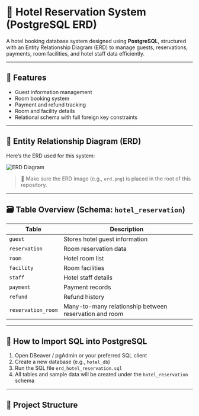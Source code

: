 # 🏨 Hotel Reservation System (PostgreSQL ERD)

A hotel booking database system designed using **PostgreSQL**, structured with an Entity Relationship Diagram (ERD) to manage guests, reservations, payments, room facilities, and hotel staff data efficiently.

---

## 📌 Features

- Guest information management
- Room booking system
- Payment and refund tracking
- Room and facility details
- Relational schema with full foreign key constraints

---

## 🧠 Entity Relationship Diagram (ERD)

Here’s the ERD used for this system:

![ERD Diagram](./erd.png) <!-- Replace with your actual image file -->

> 📎 Make sure the ERD image (e.g., `erd.png`) is placed in the root of this repository.

---

## 🗃️ Table Overview (Schema: `hotel_reservation`)

| Table               | Description                         |
|---------------------|-------------------------------------|
| `guest`             | Stores hotel guest information      |
| `reservation`       | Room reservation data               |
| `room`              | Hotel room list                     |
| `facility`          | Room facilities                     |
| `staff`             | Hotel staff details                 |
| `payment`           | Payment records                     |
| `refund`            | Refund history                      |
| `reservation_room`  | Many-to-many relationship between reservation and room |

---

## 🚀 How to Import SQL into PostgreSQL

1. Open DBeaver / pgAdmin or your preferred SQL client  
2. Create a new database (e.g., `hotel_db`)
3. Run the SQL file `erd_hotel_reservation.sql`
4. All tables and sample data will be created under the `hotel_reservation` schema

---

## 📁 Project Structure

